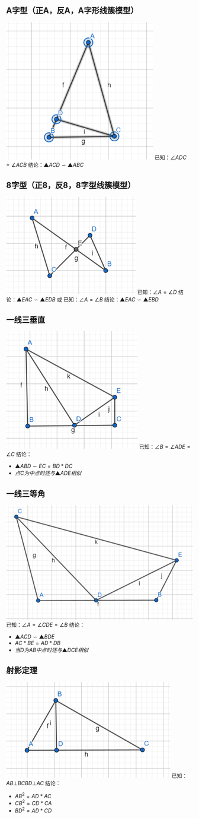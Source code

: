 ## A字型（正A，反A，A字形线簇模型）
![](Pasted%20image%2020230724172224.png)
已知：$∠ADC=∠ACB$
结论：$▲ACD∽▲ABC$

## 8字型（正8，反8，8字型线簇模型）
![](Pasted%20image%2020230724172609.png)
已知：$∠A=∠D$
结论：$▲EAC∽▲EDB$
或
已知：$∠A=∠B$
结论：$▲EAC∽▲EBD$

## 一线三垂直
![](Pasted%20image%2020230724173150.png)
已知：$∠B=∠ADE=∠C$
结论：
- $▲ABD∽EC=BD*DC$
- $点C为中点时还与▲ADE相似$

## 一线三等角
![](Pasted%20image%2020230724174054.png)
已知：$∠A=∠CDE=∠B$
结论：
- $▲ACD∽▲BDE$
- $AC*BE=AD*DB$
- $当D为AB中点时还与▲DCE相似$

## 射影定理
![](Pasted%20image%2020230724174411.png)
已知：$AB⊥BC BD⊥AC$
结论：
- $AB^2=AD*AC$
- $CB^2=CD*CA$
- $BD^2=AD*CD$
